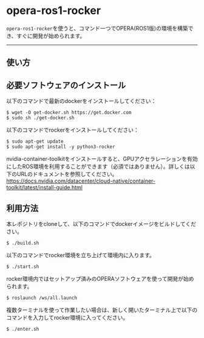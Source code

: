opera-ros1-rocker
====================

`opera-ros1-rocker`を使うと、コマンド一つでOPERA(ROS1版)の環境を構築でき、すぐに開発が始められます。


--------
使い方
--------


必要ソフトウェアのインストール
------------------------------

以下のコマンドで最新のdockerをインストールしてください：

```
$ wget -O get-docker.sh https://get.docker.com
$ sudo sh ./get-docker.sh
```

以下のコマンドでrockerをインストールしてください：

```
$ sudo apt-get update
$ sudo apt-get install -y python3-rocker
```

nvidia-container-toolkitをインストールすると、GPUアクセラレーションを有効にしたROS環境を利用することができます（必須ではありません）。詳しくは以下のURLのドキュメントを参照してください。
https://docs.nvidia.com/datacenter/cloud-native/container-toolkit/latest/install-guide.html

利用方法
---------

本レポジトリをcloneして、以下のコマンドでdockerイメージをビルドしてください。

```
$ ./build.sh
```

以下のコマンドでrocker環境を立ち上げて環境内に入ります。

```
$ ./start.sh
```

rocker環境内ではセットアップ済みのOPERAソフトウェアを使って開発が始められます。

```
$ roslaunch /ws/all.launch
```

複数ターミナルを使って作業したい場合は、新しく開いたターミナル上で以下のコマンドを入力してrocker環境に入ってください。

```
$ ./enter.sh
```


